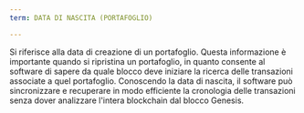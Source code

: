 ```yaml
---
term: DATA DI NASCITA (PORTAFOGLIO)

---
```

Si riferisce alla data di creazione di un portafoglio. Questa informazione è importante quando si ripristina un portafoglio, in quanto consente al software di sapere da quale blocco deve iniziare la ricerca delle transazioni associate a quel portafoglio. Conoscendo la data di nascita, il software può sincronizzare e recuperare in modo efficiente la cronologia delle transazioni senza dover analizzare l'intera blockchain dal blocco Genesis.